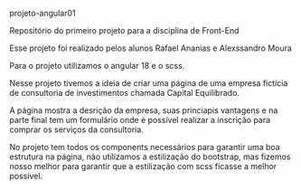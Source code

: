 projeto-angular01

Repositório do primeiro projeto para a disciplina de Front-End

Esse projeto foi realizado pelos alunos Rafael Ananias e Alexssandro Moura

Para o projeto utilizamos o angular 18 e o scss.

Nesse projeto tivemos a ideia de criar uma página de uma empresa fictícia de consultoria de investimentos chamada Capital Equilibrado.

A página mostra a desrição da empresa, suas princiapis vantagens e na parte final tem um formulário onde é possível realizar a inscrição para comprar os serviços da consultoria.

No projeto tem todos os components necessários para garantir uma boa estrutura na página, não utilizamos a estilização do bootstrap, mas fizemos nosso melhor para garantir que a estilização com scss ficasse a melhor possível.

